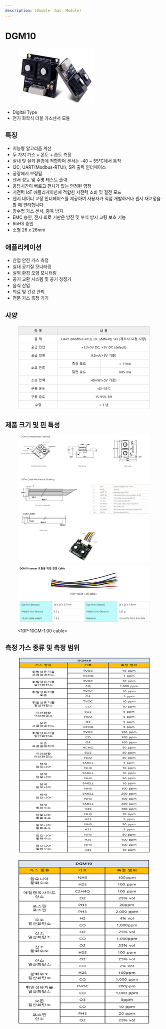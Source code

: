 ```yaml
---
description: (Double- Gas- Module)
---
```


# DGM10

<figure><img src="../../../../.gitbook/assets/DGM10_mainpic.PNG" alt=""><figcaption></figcaption></figure>

* Digital Type
* 전기 화학식 더블 가스센서 모듈

## 특징

* 지능형 알고리즘 계산
* 두 가지 가스 + 온도 + 습도 측정
* 실내 및 실외 환경에 적합하며 센서는 -40 \~ 55℃에서 동작
* I2C, UART(Modbus-RTUl), SPI 출력 인터페이스
* 공장에서 보정됨
* 센서 성능 및 수명 테스트 출력
* 응답시간이 빠르고 편차가 없는 안정된 영점
* 저전력 IoT 애플리케이션에 적합한 저전력 소비 및 절전 모드
* 센서 데이터 교정 인터페이스를 제공하여 사용자가 직접 개발하거나 센서 재교정을 할 때 편리합니다.
* 장수명 가스 센서, 중독 방지
* EMC 승인, 전자 회로 기판은 방진 및 부식 방지 코팅 보호 기능
* RoHS 승인
* 소형 26 x 26mm

## 애플리케이션

* 산업 안전 가스 측정
* 실내 공기질 모니터링
* 실외 환경 오염 모니터링
* 공기 교환 시스템 및 공기 청정기
* 음식 산업
* 의료 및 건강 관리
* 전문 가스 측정 기기

## 사양

<figure><img src="../../../../.gitbook/assets/DGM10_spec.PNG" alt=""><figcaption></figcaption></figure>

## 제품 크기 및 핀 특성

<figure><img src="../../../../.gitbook/assets/DGM10_pin_size.PNG" alt=""><figcaption></figcaption></figure>

<figure><img src="../../../../.gitbook/assets/DGM10_cable.PNG" alt=""><figcaption><p>&#x3C;10P-10CM-1.00 cable></p></figcaption></figure>

## 측정 가스 종류 및 측정 범위

<figure><img src="../../../../.gitbook/assets/DGM10_gas_type_one.PNG" alt=""><figcaption></figcaption></figure>

<figure><img src="../../../../.gitbook/assets/DGM10_gas_type_two.PNG" alt=""><figcaption></figcaption></figure>
